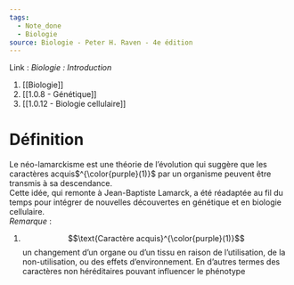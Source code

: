 ```yaml
---
tags:
  - Note_done
  - Biologie
source: Biologie - Peter H. Raven - 4e édition
---
```


Link :
_Biologie : Introduction_
1. [[Biologie]]
2. [[1.0.8 - Génétique]]
3. [[1.0.12 - Biologie cellulaire]]

# Définition
Le néo-lamarckisme est une théorie de l’évolution qui suggère que les caractères acquis$^{\color{purple}(1)}$ par un organisme peuvent être transmis à sa descendance. 
\
Cette idée, qui remonte à Jean-Baptiste Lamarck, a été réadaptée au fil du temps pour intégrer de nouvelles découvertes en génétique et en biologie cellulaire. 
\
_Remarque_ :
1. $$\text{Caractère acquis}^{\color{purple}(1)}$$  un changement d’un organe ou d’un tissu en raison de l’utilisation, de la non-utilisation, ou des effets d’environnement. En d’autres termes des caractères non héréditaires pouvant influencer le phénotype